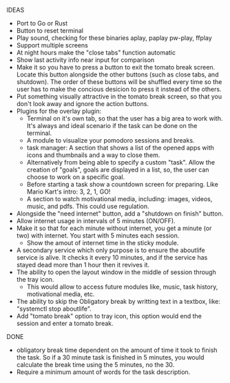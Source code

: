 IDEAS
* Port to Go or Rust
* Button to reset terminal
* Play sound, checking for these binaries aplay, paplay pw-play, ffplay
* Support multiple screens
* At night hours make the "close tabs" function automatic
* Show last activity info near input for comparison
* Make it so you have to press a button to exit the tomato break screen. Locate this button alongside the other buttons (such as close tabs, and shutdown). The order of these buttons will be shuffled every time so the user has to make the concious desicion to press it instead of the others.
* Put something visually attractive in the tomato break screen, so that you don't look away and ignore the action buttons.
* Plugins for the overlay plugin:
    * Terminal on it's own tab, so that the user has a big area to work with. It's always and ideal scenario if the task can be done on the terminal.
    * A module to visualize your pomodoro sessions and breaks.
    * task manager: A section that shows a list of the opened apps with icons and thumbnails and a way to close them.
    * Alternatively from being able to specify a custom "task". Allow the creation of "goals", goals are displayed in a list, so, the user can choose to work on a specific goal.
    * Before starting a task show a countdown screen for preparing. Like Mario Kart's intro: 3, 2, 1, GO!
    * A section to watch motivational media, including: images, videos, music, and pdfs. This could use regulation.
* Alongside the "need internet" button, add a "shutdown on finish" button.
* Allow internet usage in intervals of 5 minutes (ON/OFF).
* Make it so that for each minute without internet, you get a minute (or two) with internet. You start with 5 minutes each session.
    * Show the amout of internet time in the sticky module.
* A secondary service which only purpose is to ensure the aboutlife service is alive. It checks it every 10 minutes, and if the service has stayed dead more than 1 hour then it revives it.
* The ability to open the layout window in the middle of session through the tray icon.
    * This would allow to access future modules like, music, task history, motivational media, etc.
* The ability to skip the Obligatory break by writting text in a textbox, like: "systemctl stop aboutlife".
* Add "tomato break" option to tray icon, this option would end the session and enter a tomato break.

DONE
* obligatory break time dependent on the amount of time it took to finish the task. So if a 30 minute task is finished in 5 minutes, you would calculate the break time using the 5 minutes, no the 30.
* Require a minimum amount of words for the task description.
